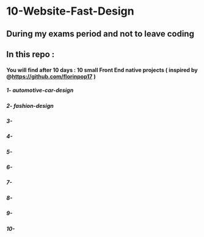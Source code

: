 # 10-Website-Fast-Design
## During my exams period and not to leave coding
## In this repo :
#### You will find after 10 days : 10 small Front End native projects ( inspired by @https://github.com/florinpop17 )
##### 1- automotive-car-design
##### 2- fashion-design
##### 3-
##### 4-
##### 5-
##### 6-
##### 7-
##### 8-
##### 9-
##### 10-
